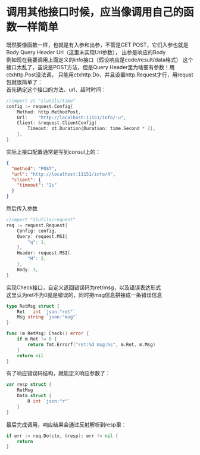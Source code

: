 # 调用其他接口时候，应当像调用自己的函数一样简单
既然要像函数一样，也就是有入参和出参，不管是GET POST，它们入参也就是Body Query Header Uri（这里未实现Uri参数），
出参是响应的Body  
例如现在我要调用上面定义的info接口（假设响应是code/result/data格式）
这个接口太乱了，虽说是POST方法，但是Query Header里为啥要有参数！用ctxhttp.Post没法调，
只能用ctxhttp.Do，并且设置http.Request才行，用requst包就很简单了：  
首先确定这个接口的方法、url、超时时间：
```go
//import zt "zlutils/time"
config := request.Config{
	Method: http.MethodPost,
	Url:    "http://localhost:11151/info/:u",
	Client: &request.ClientConfig{
		Timeout: zt.Duration{Duration: time.Second * 2},
	},
}
```
实际上接口配置通常是写到consul上的：
```json
{
  "method": "POST",
  "url": "http://localhost:11151/info/4",
  "client": {
    "timeout": "2s"
  }
}
```

然后传入参数
```go
//import "zlutils/request"
req := request.Request{
	Config: config,
	Query: request.MSI{
		"q": 1,
	},
	Header: request.MSI{
		"H": 2,
	},
	Body: 3,
}
```
实现Check接口，自定义返回错误码为ret/msg，以及错误表达形式  
这里认为ret不为0就是错误的，同时把msg信息拼接成一条错误信息
```go
type RetMsg struct {
	Ret   int `json:"ret"`
	Msg string `json:"msg"`
}

func (m RetMsg) Check() error {
	if m.Ret != 0 {
		return fmt.Errorf("ret:%d msg:%s", m.Ret, m.Msg)
	}
	return nil
}
```
有了响应错误码结构，就能定义响应参数了：
```go
var resp struct {
	RetMsg
	Data struct {
		R int `json:"r"`
	}
}
```
最后完成调用，响应结果会通过反射解析到resp里：
```go
if err := req.Do(ctx, &resp); err != nil {
	return
}
```

